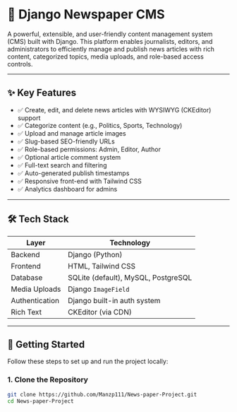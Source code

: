 # 📰 Django Newspaper CMS

A powerful, extensible, and user-friendly content management system (CMS) built with Django. This platform enables journalists, editors, and administrators to efficiently manage and publish news articles with rich content, categorized topics, media uploads, and role-based access controls.

---

## ✨ Key Features

- ✅ Create, edit, and delete news articles with WYSIWYG (CKEditor) support
- ✅ Categorize content (e.g., Politics, Sports, Technology)
- ✅ Upload and manage article images
- ✅ Slug-based SEO-friendly URLs
- ✅ Role-based permissions: Admin, Editor, Author
- ✅ Optional article comment system
- ✅ Full-text search and filtering
- ✅ Auto-generated publish timestamps
- ✅ Responsive front-end with Tailwind CSS
- ✅ Analytics dashboard for admins

---

## 🛠 Tech Stack

| Layer        | Technology                            |
|--------------|----------------------------------------|
| Backend      | Django (Python)                        |
| Frontend     | HTML, Tailwind CSS                     |
| Database     | SQLite (default), MySQL, PostgreSQL    |
| Media Uploads| Django `ImageField`                    |
| Authentication | Django built-in auth system         |
| Rich Text    | CKEditor (via CDN)                     |

---

## 🚀 Getting Started

Follow these steps to set up and run the project locally:

### 1. Clone the Repository

```bash
git clone https://github.com/Manzp111/News-paper-Project.git
cd News-paper-Project
